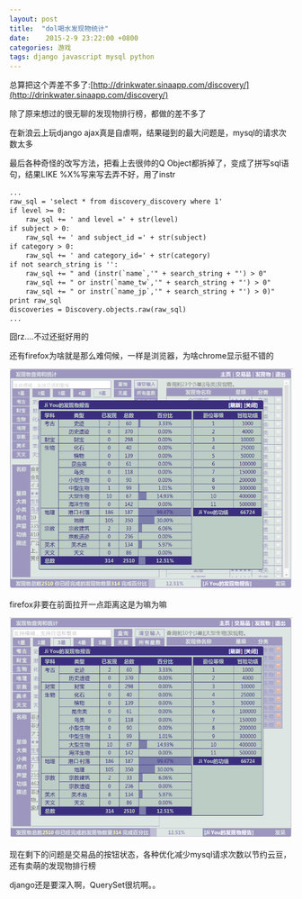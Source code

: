 ```yaml
---
layout: post
title:  "dol喝水发现物统计"
date:    2015-2-9 23:22:00 +0800
categories: 游戏
tags: django javascript mysql python
---
```

总算把这个弄差不多了:[http://drinkwater.sinaapp.com/discovery/](http://drinkwater.sinaapp.com/discovery/)

除了原来想过的很无聊的发现物排行榜，都做的差不多了

在新浪云上玩django ajax真是自虐啊，结果碰到的最大问题是，mysql的请求次数太多

最后各种奇怪的改写方法，把看上去很帅的Q Object都拆掉了，变成了拼写sql语句，结果LIKE %X%写来写去弄不好，用了instr

<!--more-->

    ...
    raw_sql = 'select * from discovery_discovery where 1'
    if level >= 0:
        raw_sql += ' and level =' + str(level)
    if subject > 0:
        raw_sql += ' and subject_id =' + str(subject)
    if category > 0:
        raw_sql += ' and category_id=' + str(category)
    if not search_string is '':
        raw_sql += " and (instr(`name`,'" + search_string + "') > 0"
        raw_sql += " or instr(`name_tw`,'" + search_string + "') > 0"
        raw_sql += " or instr(`name_jp`,'" + search_string + "') > 0)"
    print raw_sql
    discoveries = Discovery.objects.raw(raw_sql)
    ...

囧rz....不过还挺好用的

还有firefox为啥就是那么难伺候，一样是浏览器，为啥chrome显示挺不错的

![chrome](/img/blog_drinkwater_chrome.png)

firefox非要在前面拉开一点距离这是为嘛为嘛

![firefox](/img/blog_drinkwater_firefox.png)

现在剩下的问题是交易品的按钮状态，各种优化减少mysql请求次数以节约云豆，还有卖萌的发现物排行榜

django还是要深入啊，QuerySet很坑啊。。
